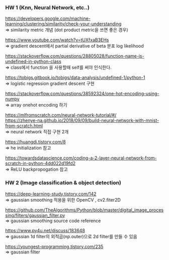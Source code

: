 
### HW 1 (Knn, Neural Network, etc..)  

https://developers.google.com/machine-learning/clustering/similarity/check-your-understanding  
=> similarity metric 개념 (dot product metric을 쓰면 좋은 경우)  
  
https://www.youtube.com/watch?v=tUXfxaB3EHs   
=> gradient descent에서 partial derivative of beta 분포 log likelihood   

https://stackoverflow.com/questions/28805028/function-name-is-undefined-in-python-class  
=> class에서 function 을 사용할때 self를 써야 인식한다.  

https://tobigs.gitbook.io/tobigs/data-analysis/undefined-1/python-1  
=> logistic regression gradient descent 구현  

https://stackoverflow.com/questions/38592324/one-hot-encoding-using-numpy   
=> array onehot encoding 하기  

https://mlfromscratch.com/neural-network-tutorial/#/  
https://zhenye-na.github.io/2018/09/09/build-neural-network-with-mnist-from-scratch.html  
=> neural network 직접 구현 2개  

https://huangdi.tistory.com/8  
=> he initialization 참고  

https://towardsdatascience.com/coding-a-2-layer-neural-network-from-scratch-in-python-4dd022d19fd2  
=> ReLU backpropogation 참고  
  
  
### HW 2 (Image classification & object detection)  

https://deep-learning-study.tistory.com/142  
=> gaussian smoothing 적용을 위한 OpenCV , cv2.fiter2D  

https://github.com/TheAlgorithms/Python/blob/master/digital_image_processing/filters/gaussian_filter.py   
=> gaussian smoothing source code reference  

https://www.py4u.net/discuss/183648  
=> gaussian 1d filter의 외적곱(np.outer)으로 2d filter를 만들 수 있음  

https://youngest-programming.tistory.com/235  
=> gaussian filter  

